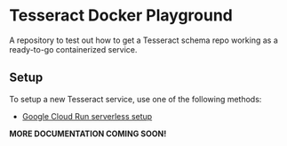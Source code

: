 # Tesseract Docker Playground

A repository to test out how to get a Tesseract schema repo working as a ready-to-go containerized service.

## Setup 

To setup a new Tesseract service, use one of the following methods:
- [Google Cloud Run serverless setup](./documentation/SETUP_GCR.md)

**MORE DOCUMENTATION COMING SOON!**

